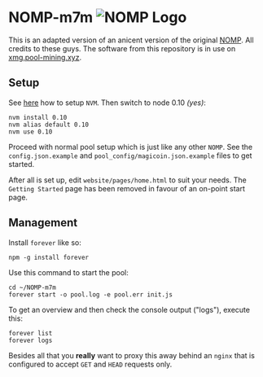 # NOMP-m7m ![NOMP Logo](http://zone117x.github.io/node-open-mining-portal/logo.svg "NOMP Logo")

This is an adapted version of an anicent version of the original [NOMP](https://github.com/zone117x/node-open-mining-portal). All credits to these guys. The software from this repository is in use on [xmg.pool-mining.xyz](https://xmg.pool-mining.xyz).

## Setup

See [here](https://github.com/creationix/nvm/blob/master/README.md) how to setup `NVM`. Then switch to node 0.10 *(yes)*: 

```
nvm install 0.10
nvm alias default 0.10
nvm use 0.10
```

Proceed with normal pool setup which is just like any other `NOMP`. See the `config.json.example` and `pool_config/magicoin.json.example` files to get started.

After all is set up, edit `website/pages/home.html` to suit your needs. The `Getting Started` page has been removed in favour of an on-point start page.

## Management

Install `forever` like so: 

```
npm -g install forever
```

Use this command to start the pool: 

```
cd ~/NOMP-m7m
forever start -o pool.log -e pool.err init.js
```

To get an overview and then check the console output ("logs"), execute this: 

```
forever list
forever logs
```

Besides all that you **really** want to proxy this away behind an `nginx` that is configured to accept `GET` and `HEAD` requests only.
